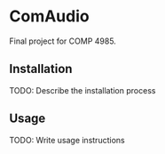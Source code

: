 # ComAudio
Final project for COMP 4985.
## Installation
TODO: Describe the installation process
## Usage
TODO: Write usage instructions

